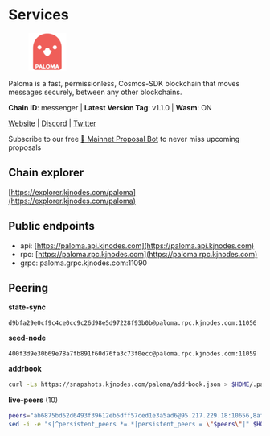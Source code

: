 # Services

<figure><img src="https://raw.githubusercontent.com/kj89/cosmos-images/main/logos/paloma.png" alt=""><figcaption></figcaption></figure>

Paloma is a fast, permissionless, Cosmos-SDK blockchain that  moves messages securely, between any other blockchains.

**Chain ID**: messenger | **Latest Version Tag**: v1.1.0 | **Wasm**: ON

[Website](https://www.palomachain.com) | [Discord](https://discord.gg/tKVFpfdSw4) | [Twitter](https://twitter.com/paloma_chain)



Subscribe to our free [🤖 Mainnet Proposal Bot](https://t.me/kjnodes_proposal_bot) to never miss upcoming proposals


## Chain explorer
[https://explorer.kjnodes.com/paloma](https://explorer.kjnodes.com/paloma)

## Public endpoints

* api: [https://paloma.api.kjnodes.com](https://paloma.api.kjnodes.com)
* rpc: [https://paloma.rpc.kjnodes.com](https://paloma.rpc.kjnodes.com)
* grpc: paloma.grpc.kjnodes.com:11090

## Peering

**state-sync**

```text
d9bfa29e0cf9c4ce0cc9c26d98e5d97228f93b0b@paloma.rpc.kjnodes.com:11056
```

**seed-node**

```text
400f3d9e30b69e78a7fb891f60d76fa3c73f0ecc@paloma.rpc.kjnodes.com:11059
```

**addrbook**
```bash
curl -Ls https://snapshots.kjnodes.com/paloma/addrbook.json > $HOME/.paloma/config/addrbook.json
```

**live-peers** (10)
```bash
peers="ab6875bd52d6493f39612eb5dff57ced1e3a5ad6@95.217.229.18:10656,8af8dfa817359036f55f6793b0ed4bcce8884027@85.14.245.70:26656,9319a0981d4baab6dbd6c4eaecf530f016ccfff9@37.120.191.47:60656,7eae755c119f538e0dc99f3c37289de628bc9526@209.182.239.169:26656,d9bfa29e0cf9c4ce0cc9c26d98e5d97228f93b0b@65.109.88.38:11056,0bcc8119877ba0c701cd230e35c5477da2657bef@5.78.102.204:26656,ff09fa406702cb607a0ca7389d5c1ccf9d09c8b3@65.109.53.22:54056,8ed8cddfac504d986a2c6545def0e57b2c6aa5db@65.109.106.172:38656,471a09da6fafb67bff3aa1f01e00fd1830e53262@136.243.94.138:26656,dfa0d66a3713bf6b49bc509a2a4fc75bee042a30@23.88.77.188:20009"
sed -i -e "s|^persistent_peers *=.*|persistent_peers = \"$peers\"|" $HOME/.paloma/config/config.toml
```
